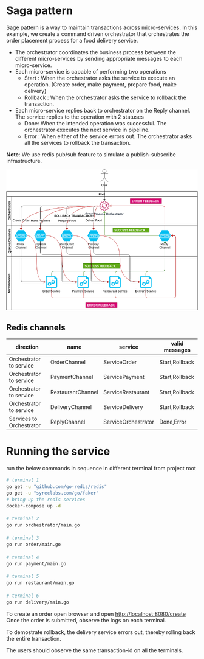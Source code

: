 # Saga pattern

Sage pattern is a way to maintain transactions across micro-services. In this example, we create a command driven orchestrator that orchestrates the order placement process for a 
food delivery service. 

- The orchestrator coordinates the business process between the different micro-services by sending appropriate messages to each micro-service.
- Each micro-service is capable of performing two operations
    - Start : When the orchestrator asks the service to execute an operation. (Create order, make payment, prepare food, make delivery)
    - Rollback : When the orchestrator asks the service to rollback the transaction.
- Each micro-service replies back to orchestrator on the Reply channel. The service replies to the operation with 2 statuses
    - Done: When the intended operation was successful. The orchestrator executes the next service in pipeline.
    - Error : When either of the service errors out. The orchestrator asks all the services to rollback the transaction. 

**Note**: We use redis pub/sub feature to simulate a publish-subscribe infrastructure.

![](uml/saga.png)

## Redis channels
|direction  | name  | service| valid messages|
|---|---|----|---|
|  Orchestrator to service | OrderChannel | ServiceOrder| Start,Rollback|
|  Orchestrator to service | PaymentChannel  | ServicePayment | Start,Rollback|
|  Orchestrator to service | RestaurantChannel  | ServiceRestaurant | Start,Rollback|
|  Orchestrator to service | DeliveryChannel  | ServiceDelivery | Start,Rollback|
|  Services to Orchestrator | ReplyChannel  | ServiceOrchestrator | Done,Error|

# Running the service
run the below commands in sequence in different terminal from project root
```bash
# terminal 1
go get -u "github.com/go-redis/redis"
go get -u "syreclabs.com/go/faker"
# bring up the redis services
docker-compose up -d 

# terminal 2
go run orchestrator/main.go 

# terminal 3
go run order/main.go

# terminal 4
go run payment/main.go

# terminal 5
go run restaurant/main.go

# terminal 6
go run delivery/main.go
```

To create an order open browser and open [http://localhost:8080/create](http://localhost:8080/create)
Once the order is submitted, observe the logs on each terminal.

To demostrate rollback, the delivery service errors out, thereby rolling back the entire transaction.

The users should observe the same transaction-id on all the terminals.